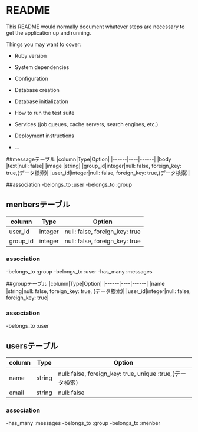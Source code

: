 # README

This README would normally document whatever steps are necessary to get the
application up and running.

Things you may want to cover:

* Ruby version

* System dependencies

* Configuration

* Database creation

* Database initialization

* How to run the test suite

* Services (job queues, cache servers, search engines, etc.)

* Deployment instructions

* ...

##messageテーブル
|column|Type|Option|
|------|----|------|
|body  |text|null: false|
|image |string|
|group_id|integer|null: false, foreign_key: true,(データ検索)|
|user_id|integer|null: false, foreign_key: true,(データ検索)|

##association
-belongs_to :user
-belongs_to :group


## menbersテーブル
|column|Type|Option|
|------|----|------|
|user_id|integer|null: false, foreign_key: true|
|group_id|integer|null: false, foreign_key: true|

### association
-belongs_to :group
-belongs_to :user
-has_many :messages

##groupテーブル
|column|Type|Option|
|------|----|------|
|name  |string|null: false, foreign_key: true, (データ検索)|
|user_id|integer|null: false, foreign_key: true|

### association
-belongs_to :user


## usersテーブル
|column|Type|Option|
|------|----|------|
|name  |string|null: false, foreign_key: true, unique :true,(データ検索)|
|email |string|null: false|

### association
-has_many :messages
-belongs_to :group
-belongs_to :menber

